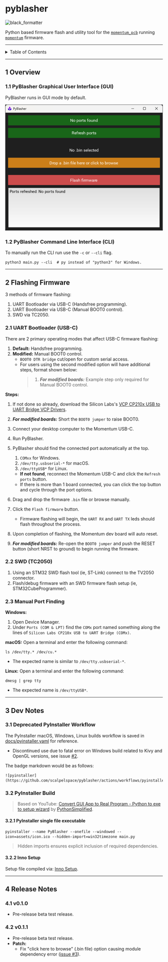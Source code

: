 # pyblasher

![black_formatter](https://github.com/scalpelspace/pyblasher/actions/workflows/black_formatter.yaml/badge.svg)

Python based firmware flash and utility tool for
the [`momentum_pcb`](https://github.com/scalpelspace/momentum_pcb)
running [`momentum`](https://github.com/scalpelspace/momentum) firmware.

---

<details markdown="1">
  <summary>Table of Contents</summary>

<!-- TOC -->
* [pyblasher](#pyblasher)
  * [1 Overview](#1-overview)
    * [1.1 PyBlasher Graphical User Interface (GUI)](#11-pyblasher-graphical-user-interface-gui)
    * [1.2 PyBlasher Command Line Interface (CLI)](#12-pyblasher-command-line-interface-cli)
  * [2 Flashing Firmware](#2-flashing-firmware)
    * [2.1 UART Bootloader (USB-C)](#21-uart-bootloader-usb-c)
    * [2.2 SWD (TC2050)](#22-swd-tc2050)
    * [2.3 Manual Port Finding](#23-manual-port-finding)
  * [3 Dev Notes](#3-dev-notes)
    * [3.1 Deprecated PyInstaller Workflow](#31-deprecated-pyinstaller-workflow)
    * [3.2 PyInstaller Build](#32-pyinstaller-build)
      * [3.2.1 PyInstaller single file executable](#321-pyinstaller-single-file-executable)
      * [3.2.2 Inno Setup](#322-inno-setup)
  * [4 Release Notes](#4-release-notes)
    * [4.1 v0.1.0](#41-v010)
    * [4.2 v0.1.1](#42-v011)
<!-- TOC -->

</details>

---

## 1 Overview

### 1.1 PyBlasher Graphical User Interface (GUI)

PyBlasher runs in GUI mode by default.

![gui_image.png](docs/pictures/gui_image.png)

### 1.2 PyBlasher Command Line Interface (CLI)

To manually run the CLI run use the `-c` or `--cli` flag.

```shell
python3 main.py --cli  # py instead of "python3" for Windows.
```

---

## 2 Flashing Firmware

3 methods of firmware flashing:

1. UART Bootloader via USB-C (Handsfree programming).
2. UART Bootloader via USB-C (Manual BOOT0 control).
3. SWD via TC2050.

### 2.1 UART Bootloader (USB-C)

There are 2 primary operating modes that affect USB-C firmware flashing:

1. **Default:** Handsfree programming.
2. **Modified:** Manual BOOT0 control.
    - `BOOT0 DTR bridge` cut/open for custom serial access.
    - For users using the second modified option will have additional steps,
      format shown below:
      > 1. _**For modified boards:**_ Example step only required for Manual
           BOOT0 control.

**Steps:**

1. If not done so already, download the Silicon
   Labs's [VCP CP210x USB to UART Bridge VCP Drivers](https://www.silabs.com/developer-tools/usb-to-uart-bridge-vcp-drivers).
2. _**For modified boards:**_ Short the `BOOT0 jumper` to raise BOOT0.
3. Connect your desktop computer to the Momentum USB-C.
4. Run PyBlasher.
5. PyBlasher should find the connected port automatically at the top.
    1. `COMxx` for Windows.
    2. `/dev/tty.usbserial-*` for macOS.
    3. `/dev/ttyUSB*` for Linux.

    - **If not found**, reconnect the Momentum USB-C and click the
      `Refresh ports` button.
    - If there is more than 1 board connected, you can click the top button
      and cycle through the port options.
6. Drag and drop the firmware `.bin` file or browse manually.
7. Click the `Flash firmware` button.
    - Firmware flashing will begin, the `UART RX` and `UART TX` leds should
      flash throughout the process.
8. Upon completion of flashing, the Momentum dev board will auto reset.
9. _**For modified boards:**_ Re-open the `BOOT0 jumper` and push the RESET
   button (short NRST to ground) to begin running the firmware.

### 2.2 SWD (TC2050)

1. Using an STM32 SWD flash tool (ie, ST-Link) connect to the TV2050 connector.
2. Flash/debug firmware with an SWD firmware flash setup (ie,
   STM32CubeProgrammer).

### 2.3 Manual Port Finding

**Windows:**

1. Open Device Manager.
2. Under `Ports (COM & LPT)` find the `COMx` port named something along the
   lines of `Silicon Labs CP210x USB to UART Bridge (COMx)`.

**macOS:** Open a terminal and enter the following command:

```shell
ls /dev/tty.* /dev/cu.*
```

- The expected name is similar to `/dev/tty.usbserial-*`.

**Linux:** Open a terminal and enter the following command:

```shell
dmesg | grep tty
````

- The expected name is `/dev/ttyUSB*`.

---

## 3 Dev Notes

### 3.1 Deprecated PyInstaller Workflow

The PyInstaller macOS, Windows, Linux builds workflow is saved
in [docs/pyinstaller.yaml](docs/pyinstaller.yaml) for reference.

- Discontinued use due to fatal error on Windows build related to Kivy and
  OpenGL versions, see
  issue [#2](https://github.com/scalpelspace/pyblasher/issues/2).

The badge markdown would be as follows:

```
![pyinstaller](https://github.com/scalpelspace/pyblasher/actions/workflows/pyinstaller.yaml/badge.svg)
```

### 3.2 PyInstaller Build

> Based on YouTube:
> [Convert GUI App to Real Program - Python to exe to setup wizard](https://youtu.be/p3tSLatmGvU)
> by [PythonSimplified](https://www.youtube.com/@PythonSimplified).

#### 3.2.1 PyInstaller single file executable

```shell
pyinstaller --name PyBlasher --onefile --windowed --icon=assets/icon.ico --hidden-import=win32timezone main.py
```

> Hidden imports ensures explicit inclusion of required dependencies.

#### 3.2.2 Inno Setup

Setup file compiled via: [Inno Setup](https://jrsoftware.org/isdl.php).

---

## 4 Release Notes

### 4.1 v0.1.0

- Pre-release beta test release.

### 4.2 v0.1.1

- Pre-release beta test release.
- **Patch:**
    - Fix "click here to browse" (.bin file) option causing module dependency
      error ([issue #3](https://github.com/scalpelspace/pyblasher/issues/3)).
